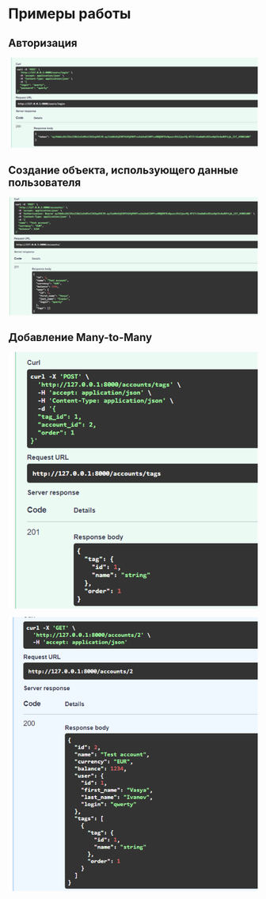 # Примеры работы 

## Авторизация
![img.png](res/auth_example.png)

## Создание объекта, использующего данные пользователя

![img.png](res/create_example.png)

## Добавление Many-to-Many

![img.png](res/m-2-m_example.png)

![img.png](res/m-2-m_example_2.png)